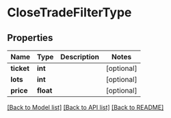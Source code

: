 # CloseTradeFilterType

## Properties
Name | Type | Description | Notes
------------ | ------------- | ------------- | -------------
**ticket** | **int** |  | [optional] 
**lots** | **int** |  | [optional] 
**price** | **float** |  | [optional] 

[[Back to Model list]](../README.md#documentation-for-models) [[Back to API list]](../README.md#documentation-for-api-endpoints) [[Back to README]](../README.md)


